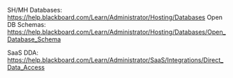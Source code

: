 SH/MH Databases: https://help.blackboard.com/Learn/Administrator/Hosting/Databases
Open DB Schemas: https://help.blackboard.com/Learn/Administrator/Hosting/Databases/Open_Database_Schema

SaaS DDA: https://help.blackboard.com/Learn/Administrator/SaaS/Integrations/Direct_Data_Access
